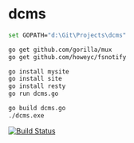 dcms
====

```bash
set GOPATH="d:\Git\Projects\dcms"

go get github.com/gorilla/mux
go get github.com/howeyc/fsnotify

go install mysite
go install site
go install resty
go run dcms.go

go build dcms.go
./dcms.exe

```


[![Build Status](https://secure.travis-ci.org/alleveenstra/dcms.png?branch=master)](http://travis-ci.org/alleveenstra/dcms)